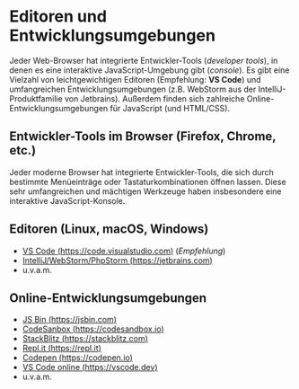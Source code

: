 # Editoren und Entwicklungsumgebungen

Jeder Web-Browser hat integrierte Entwickler-Tools (_developer tools_), in
denen es eine interaktive JavaScript-Umgebung gibt (_console_). Es gibt eine
Vielzahl von leichtgewichtigen Editoren (Empfehlung: **VS Code**) und umfangreichen
Entwicklungsumgebungen (z.B. WebStorm aus der IntelliJ-Produktfamilie von Jetbrains).
Außerdem finden sich zahlreiche Online-Entwicklungsumgebungen für JavaScript (und HTML/CSS).

## Entwickler-Tools im Browser (Firefox, Chrome, etc.)

Jeder moderne Browser hat integrierte Entwickler-Tools, die sich durch bestimmte Menüeinträge
oder Tastaturkombinationen öffnen lassen. Diese sehr umfangreichen und mächtigen Werkzeuge
haben insbesondere eine interaktive JavaScript-Konsole.

## Editoren (Linux, macOS, Windows)

- [VS Code (https://code.visualstudio.com)](https://code.visualstudio.com) (_Empfehlung_)
- [IntelliJ/WebStorm/PhpStorm (https://jetbrains.com)](https://jetbrains.com)
- u.v.a.m.

## Online-Entwicklungsumgebungen

- [JS Bin (https://jsbin.com)](https://jsbin.com)
- [CodeSanbox (https://codesandbox.io)](https://codesandbox.io)
- [StackBlitz (https://stackblitz.com)](https://stackblitz.com)
- [Repl.it (https://repl.it)](https://repl.it)
- [Codepen (https://codepen.io)](https://codepen.io)
- [VS Code online (https://vscode.dev)](https://vscode.dev)
- u.v.a.m.
